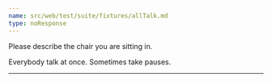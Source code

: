```yaml
---
name: src/web/test/suite/fixtures/allTalk.md
type: noResponse
---
```


Please describe the chair you are sitting in.

Everybody talk at once. Sometimes take pauses.

---